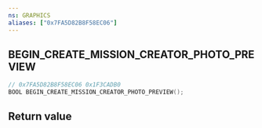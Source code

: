 ```yaml
---
ns: GRAPHICS
aliases: ["0x7FA5D82B8F58EC06"]
---
```

## BEGIN_CREATE_MISSION_CREATOR_PHOTO_PREVIEW

```c
// 0x7FA5D82B8F58EC06 0x1F3CADB0
BOOL BEGIN_CREATE_MISSION_CREATOR_PHOTO_PREVIEW();
```


## Return value
